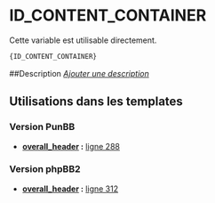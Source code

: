 # ID_CONTENT_CONTAINER


Cette variable est utilisable directement.

```html
{ID_CONTENT_CONTAINER}
```

##Description
[*Ajouter une description*](https://fa-tvars.appspot.com/var/ID_CONTENT_CONTAINER)

## Utilisations dans les templates

### Version PunBB

* __[overall_header](../tpl/var/punbb/overall_header.md#readme) :__ [ligne 288](../tpl/src/punbb/overall_header.tpl#L288)

### Version phpBB2

* __[overall_header](../tpl/var/subsilver/overall_header.md#readme) :__ [ligne 312](../tpl/src/subsilver/overall_header.tpl#L312)